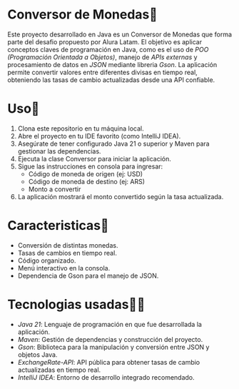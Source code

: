 # Conversor de Monedas💱
Este proyecto desarrollado en Java es un Conversor de Monedas que forma parte del desafio propuesto por Alura Latam. El objetivo es aplicar conceptos claves de programación en Java, como es el uso de *POO (Programación Orientada a Objetos)*, manejo de *APIs externas* y procesamiento de datos en *JSON* mediante libreria *Gson*.
La aplicación permite convertir valores entre diferentes divisas en tiempo real, obteniendo las tasas de cambio actualizadas desde una API confiable.

# Uso🔧
1. Clona este repositorio en tu máquina local.
2. Abre el proyecto en tu IDE favorito (como IntelliJ IDEA).
3. Asegúrate de tener configurado Java 21 o superior y Maven para gestionar las dependencias.
4. Ejecuta la clase Conversor para iniciar la aplicación.
5. Sigue las instrucciones en consola para ingresar:
   - Código de moneda de origen (ej: USD)
   - Código de moneda de destino (ej: ARS)
   - Monto a convertir
6. La aplicación mostrará el monto convertido según la tasa actualizada.

# Caracteristicas🧷
- Conversión de distintas monedas.
- Tasas de cambios en tiempo real.
- Código organizado.
- Menú interactivo en la consola.
- Dependencia de Gson para el manejo de JSON.

# Tecnologias usadas🧑‍💻
- *Java 21*: Lenguaje de programación en que fue desarrollada la aplicación.
- *Maven*: Gestión de dependencias y construcción del proyecto.
- *Gson*: Biblioteca para la manipulación y conversión entre JSON y objetos Java.
- *ExchangeRate-API*: API pública para obtener tasas de cambio actualizadas en tiempo real.
- *IntelliJ IDEA*: Entorno de desarrollo integrado recomendado.
